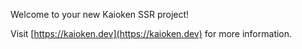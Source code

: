 Welcome to your new Kaioken SSR project!

Visit [https://kaioken.dev](https://kaioken.dev) for more information.
